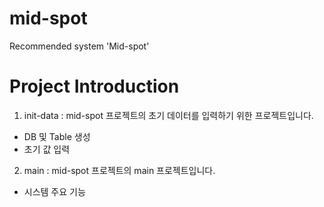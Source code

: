 # mid-spot
Recommended system 'Mid-spot' 

# Project Introduction 

1. init-data : mid-spot 프로젝트의 초기 데이터를 입력하기 위한 프로젝트입니다. 
  - DB 및 Table 생성 
  - 초기 값 입력 
  
2. main      : mid-spot 프로젝트의 main 프로젝트입니다. 
  - 시스템 주요 기능
